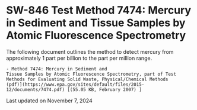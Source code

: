 
# SW-846 Test Method 7474: Mercury in Sediment and Tissue Samples by Atomic Fluorescence Spectrometry  


The following document outlines the method to detect mercury from
approximately 1 part per billion to the part per million range.

    - Method 7474: Mercury in Sediment and
    Tissue Samples by Atomic Fluorescence Spectrometry, part of Test
    Methods for Evaluating Solid Waste, Physical/Chemical Methods
    (pdf)](https://www.epa.gov/sites/default/files/2015-12/documents/7474.pdf) [(55.05 KB, February 2007) ] 

Last updated on November 7, 2024

